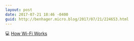 ```yaml
---
layout: post
date: 2017-07-21 18:46 -0400
guid: http://benhager.micro.blog/2017/07/21/224653.html
---
```

💻 [How Wi-Fi Works](http://www.verizoninternet.com/bookmark/how-wifi-works/)
